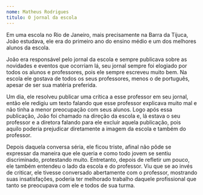 ```yaml
---
nome: Matheus Rodrigues
titulo: O jornal da escola
---
```


Em uma escola no Rio de Janeiro, mais precisamente na Barra da Tijuca, João estudava, ele era do primeiro ano do ensino médio e um dos melhores alunos da escola.

João era responsável pelo jornal da escola e sempre publicava sobre as novidades e eventos que ocorriam lá, seu jornal sempre foi elogiado por todos os alunos e professores, pois ele sempre escreveu muito bem. Na escola ele gostava de todos os seus professores, menos o de português, apesar de ser sua matéria preferida.

Um dia, ele resolveu publicar uma crítica a esse professor em seu jornal, então ele redigiu um texto falando que esse professor explicava muito mal e não tinha a menor preocupação com seus alunos. Logo após essa publicação, João foi chamado na direção da escola e, lá estava o seu professor e a diretora falando para ele excluir aquela publicação, pois aquilo poderia prejudicar diretamente a imagem da escola e também do professor.

Depois daquela conversa séria, ele ficou  triste, afinal não pôde se expressar da maneira que ele queria e como todo jovem se sentiu discriminado, protestando muito. Entretanto, depois de refletir um pouco, ele também entendeu o lado da escola e do professor. Viu que se ao invés de criticar, ele tivesse conversado abertamente com o professor, mostrando suas insatisfações, poderia ter melhorado trabalho daquele profissional que tanto se preocupava com ele e todos de sua turma.
